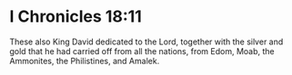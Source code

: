 # I Chronicles 18:11

These also King David dedicated to the Lord, together with the silver and gold that he had carried off from all the nations, from Edom, Moab, the Ammonites, the Philistines, and Amalek.
